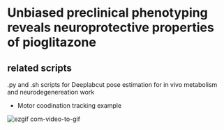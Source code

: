 # Unbiased preclinical phenotyping reveals neuroprotective properties of pioglitazone
## related scripts
 
.py and .sh scripts for Deeplabcut pose estimation for in vivo metabolism and neurodegenereation work


* Motor coodination tracking example

![ezgif com-video-to-gif](https://github.com/EdH66/Motor_trackbydrug/assets/66481365/10b28178-9980-40cc-aba6-465285f725b8)

